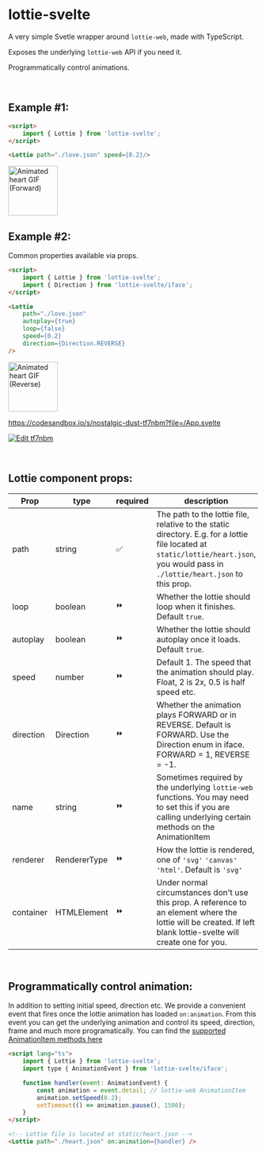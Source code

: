 # lottie-svelte

A very simple Svetle wrapper around `lottie-web`, made with TypeScript.

Exposes the underlying `lottie-web` API if you need it.

Programmatically control animations.

<br/>

## Example #1:
```html
<script>
    import { Lottie } from 'lottie-svelte';
</script>

<Lottie path="./love.json" speed={0.2}/>
```

<img src="https://i.imgur.com/RhqPwr7.gif" height=100 width=100 alt="Animated heart GIF (Forward)"/>

<br/>

## Example #2:

Common properties available via props.

```html
<script>
    import { Lottie } from 'lottie-svelte';
    import { Direction } from 'lottie-svelte/iface';
</script>

<Lottie
    path="./love.json"
    autoplay={true}
    loop={false}
    speed={0.2}
    direction={Direction.REVERSE}
/>
```
<img src="https://i.imgur.com/BsdmKmz.gif" height=100 width=100 alt="Animated heart GIF (Reverse)"/>

https://codesandbox.io/s/nostalgic-dust-tf7nbm?file=/App.svelte

<a href="https://codesandbox.io/s/nostalgic-dust-tf7nbm?file=/App.svelte"> <img alt="Edit tf7nbm" src="https://codesandbox.io/static/img/play-codesandbox.svg"> </a>

<br/>

## Lottie component props:

| Prop | type | required | description |
| --- | --- | --- | --- |
| path | string | ✅ | The path to the lottie file, relative to the static directory. E.g. for a lottie file located at `static/lottie/heart.json`, you would pass in `./lottie/heart.json` to this prop. |
| loop | boolean | ⏩ | Whether the lottie should loop when it finishes. Default `true`. |
| autoplay | boolean | ⏩ | Whether the lottie should autoplay once it loads. Default `true`. |
| speed | number | ⏩ | Default 1. The speed that the animation should play. Float, 2 is 2x, 0.5 is half speed etc. |
| direction | Direction | ⏩ | Whether the animation plays FORWARD or in REVERSE. Default is FORWARD. Use the Direction enum in iface. FORWARD = 1, REVERSE = -1. |
| name | string | ⏩ | Sometimes required by the underlying `lottie-web` functions. You may need to set this if you are calling underlying certain methods on the AnimationItem  |
| renderer | RendererType | ⏩ | How the lottie is rendered, one of `'svg'` `'canvas'` `'html'`. Default is `'svg'` |
| container | HTMLElement | ⏩ | Under normal circumstances don't use this prop. A reference to an element where the lottie will be created. If left blank lottie-svelte will create one for you. |

<br/>

## Programmatically control animation:

In addition to setting initial speed, direction etc. We provide a convenient event that fires once the lottie animation has loaded `on:animation`.
From this event you can get the underlying animation and control its speed, direction, frame and much more programatically.
You can find the [supported AnimationItem methods here](https://www.npmjs.com/package/lottie-web#usage)

```html
<script lang="ts">
	import { Lottie } from 'lottie-svelte';
	import type { AnimationEvent } from 'lottie-svelte/iface';

	function handler(event: AnimationEvent) {
		const animation = event.detail; // lottie-web AnimationItem
		animation.setSpeed(0.2);
		setTimeout(() => animation.pause(), 1500);
	}
</script>

<!-- Lottie file is located at static/heart.json -->
<Lottie path="./heart.json" on:animation={handler} />
```

